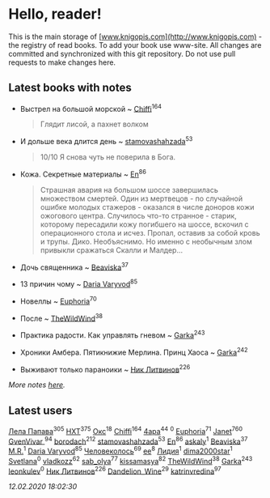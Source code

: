 # Hello, reader!
This is the main storage of [www.knigopis.com](http://www.knigopis.com) - the registry of read books.
To add your book use www-site. All changes are committed and synchronized with this git repository.
Do not use pull requests to make changes here.


## Latest books with notes
* Выстрел на большой морской ~ [Chiffi](users/105/105831994080785626680-google)<sup>164</sup>
    > Глядит лисой, а пахнет волком

* И дольше века длится день ~ [stamovashahzada](users/310/310646815-vkontakte)<sup>53</sup>
    > 10/10
    > Я снова чуть не поверила в Бога.

* Кожа. Секретные материалы ~ [En](users/333/333646551-vkontakte)<sup>86</sup>
    > Страшная авария на большом шоссе завершилась множеством смертей. Один из мертвецов - по случайной ошибке молодых стажеров - оказался в числе доноров кожи ожогового центра. Случилось что-то странное - старик, которому пересадили кожу погибшего на шоссе, вскочил с операционного стола и исчез. Пропал, оставив за собой кровь и трупы. Дико. Необъяснимо. Но именно с необычным злом привыкли сражаться Скалли и Малдер...

* Дочь священника ~ [Beaviska](users/102/10202544960024508-facebook)<sup>37</sup>

* 13 причин чому ~ [Daria Varyvod](users/829/829893410524253-facebook)<sup>85</sup>

* Новеллы ~ [Euphoria](users/106/106304994652616315178-google)<sup>70</sup>

* После ~ [TheWildWind](users/262/262062207519652-facebook)<sup>38</sup>

* Практика радости. Как управлять гневом ~ [Garka](users/115/115753719718250012620-google)<sup>243</sup>

* Хроники Амбера. Пятикнижие Мерлина. Принц Хаоса ~ [Garka](users/115/115753719718250012620-google)<sup>242</sup>

* Выживают только параноики ~ [Ник Литвинов](users/241/241974816-vkontakte)<sup>226</sup>


_More notes [here](latest_books_with_notes.md)._


## Latest users
[Лела Папава](users/761/76187635-vkontakte)<sup>305</sup> 
[HXT](users/100/100002563462782-facebook)<sup>375</sup> 
[Окс](users/102/102536471289425216982-google)<sup>18</sup> 
[Chiffi](users/105/105831994080785626680-google)<sup>164</sup> 
[4apa](users/117/117392596378069249667-google)<sup>44</sup> 
[](users/133/1333089180107181-facebook)<sup>0</sup> 
[Euphoria](users/106/106304994652616315178-google)<sup>71</sup> 
[Janet](users/108/108113656204404967440-google)<sup>760</sup> 
[GvenVivar ](users/158/158266434925901-facebook)<sup>94</sup> 
[borodach](users/157/15706320-vkontakte)<sup>212</sup> 
[stamovashahzada](users/310/310646815-vkontakte)<sup>53</sup> 
[En](users/333/333646551-vkontakte)<sup>86</sup> 
[askaly](users/326/326783541-vkontakte)<sup>1</sup> 
[Beaviska](users/102/10202544960024508-facebook)<sup>37</sup> 
[M.R.](users/224/2243130637083499985-mailru)<sup>1</sup> 
[Daria Varyvod](users/829/829893410524253-facebook)<sup>85</sup> 
[Человеколось](users/174/17475979687188177329-mailru)<sup>69</sup> 
[ee](users/219/2195256973544755662-mailru)<sup>8</sup> 
[Лидия](users/105/105055730920363448346-google)<sup>1</sup> 
[dima2000star](users/100/100014192622254671058-google)<sup>1</sup> 
[Svetlana](users/189/189154139125182-facebook)<sup>0</sup> 
[vladkozz](users/572/57239276-vkontakte)<sup>62</sup> 
[sab_olya](users/139/139338401-vkontakte)<sup>77</sup> 
[kissamasya](users/684/68439978-vkontakte)<sup>82</sup> 
[TheWildWind](users/262/262062207519652-facebook)<sup>38</sup> 
[Garka](users/115/115753719718250012620-google)<sup>243</sup> 
[leonkulev](users/184/184095117-vkontakte)<sup>0</sup> 
[Ник Литвинов](users/241/241974816-vkontakte)<sup>226</sup> 
[Dandelion_Wine](users/586/58602788-vkontakte)<sup>29</sup> 
[katrinvredina](users/233/2336755-vkontakte)<sup>97</sup> 


_12.02.2020 18:02:30_
